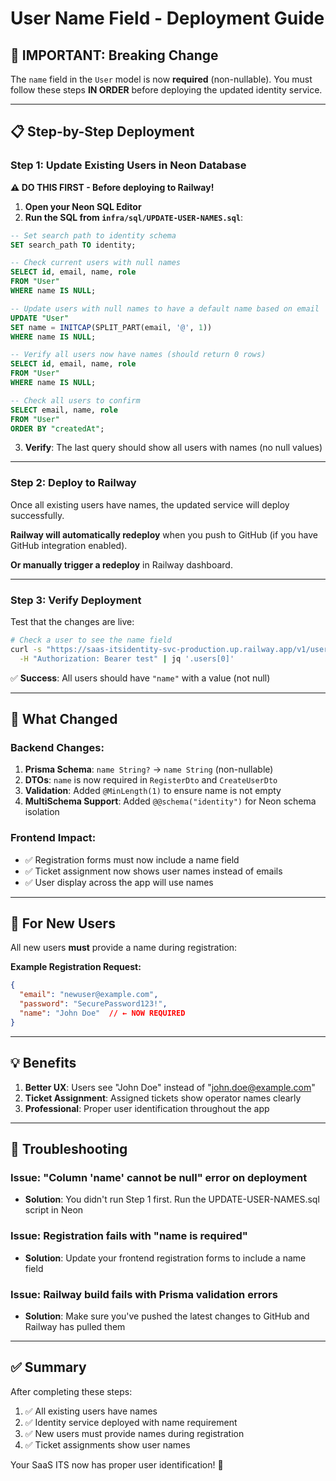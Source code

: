 # User Name Field - Deployment Guide

## 🚨 IMPORTANT: Breaking Change

The `name` field in the `User` model is now **required** (non-nullable). You must follow these steps **IN ORDER** before deploying the updated identity service.

---

## 📋 Step-by-Step Deployment

### **Step 1: Update Existing Users in Neon Database**

**⚠️ DO THIS FIRST - Before deploying to Railway!**

1. **Open your Neon SQL Editor**
2. **Run the SQL from `infra/sql/UPDATE-USER-NAMES.sql`**:

```sql
-- Set search path to identity schema
SET search_path TO identity;

-- Check current users with null names
SELECT id, email, name, role 
FROM "User" 
WHERE name IS NULL;

-- Update users with null names to have a default name based on email
UPDATE "User"
SET name = INITCAP(SPLIT_PART(email, '@', 1))
WHERE name IS NULL;

-- Verify all users now have names (should return 0 rows)
SELECT id, email, name, role 
FROM "User" 
WHERE name IS NULL;

-- Check all users to confirm
SELECT email, name, role 
FROM "User" 
ORDER BY "createdAt";
```

3. **Verify**: The last query should show all users with names (no null values)

---

### **Step 2: Deploy to Railway**

Once all existing users have names, the updated service will deploy successfully.

**Railway will automatically redeploy** when you push to GitHub (if you have GitHub integration enabled).

**Or manually trigger a redeploy** in Railway dashboard.

---

### **Step 3: Verify Deployment**

Test that the changes are live:

```bash
# Check a user to see the name field
curl -s "https://saas-itsidentity-svc-production.up.railway.app/v1/users" \
  -H "Authorization: Bearer test" | jq '.users[0]'
```

✅ **Success**: All users should have `"name"` with a value (not null)

---

## 🎯 What Changed

### **Backend Changes:**
1. **Prisma Schema**: `name String?` → `name String` (non-nullable)
2. **DTOs**: `name` is now required in `RegisterDto` and `CreateUserDto`
3. **Validation**: Added `@MinLength(1)` to ensure name is not empty
4. **MultiSchema Support**: Added `@@schema("identity")` for Neon schema isolation

### **Frontend Impact:**
- ✅ Registration forms must now include a name field
- ✅ Ticket assignment now shows user names instead of emails
- ✅ User display across the app will use names

---

## 🔧 For New Users

All new users **must** provide a name during registration:

**Example Registration Request:**
```json
{
  "email": "newuser@example.com",
  "password": "SecurePassword123!",
  "name": "John Doe"  // ← NOW REQUIRED
}
```

---

## 💡 Benefits

1. **Better UX**: Users see "John Doe" instead of "john.doe@example.com"
2. **Ticket Assignment**: Assigned tickets show operator names clearly
3. **Professional**: Proper user identification throughout the app

---

## 🚨 Troubleshooting

### Issue: "Column 'name' cannot be null" error on deployment
- **Solution**: You didn't run Step 1 first. Run the UPDATE-USER-NAMES.sql script in Neon

### Issue: Registration fails with "name is required"
- **Solution**: Update your frontend registration forms to include a name field

### Issue: Railway build fails with Prisma validation errors
- **Solution**: Make sure you've pushed the latest changes to GitHub and Railway has pulled them

---

## ✅ Summary

After completing these steps:
1. ✅ All existing users have names
2. ✅ Identity service deployed with name requirement
3. ✅ New users must provide names during registration
4. ✅ Ticket assignments show user names

Your SaaS ITS now has proper user identification! 🎉

